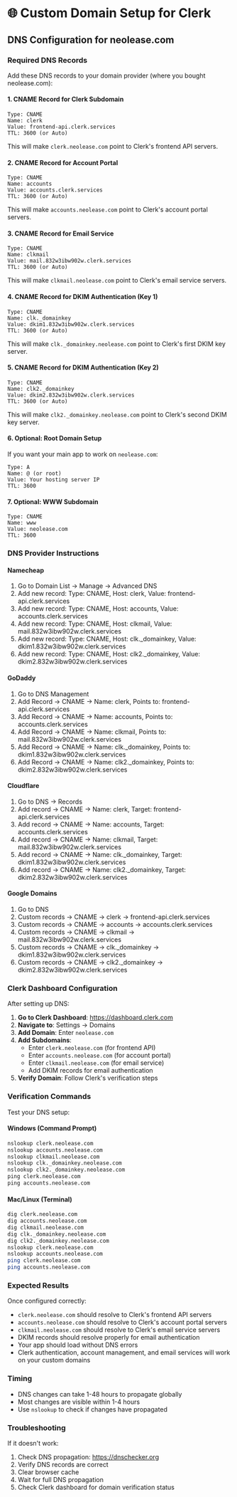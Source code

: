 # 🌐 Custom Domain Setup for Clerk

## DNS Configuration for neolease.com

### Required DNS Records

Add these DNS records to your domain provider (where you bought neolease.com):

#### 1. CNAME Record for Clerk Subdomain
```
Type: CNAME
Name: clerk
Value: frontend-api.clerk.services
TTL: 3600 (or Auto)
```

This will make `clerk.neolease.com` point to Clerk's frontend API servers.

#### 2. CNAME Record for Account Portal
```
Type: CNAME
Name: accounts
Value: accounts.clerk.services
TTL: 3600 (or Auto)
```

This will make `accounts.neolease.com` point to Clerk's account portal servers.

#### 3. CNAME Record for Email Service
```
Type: CNAME
Name: clkmail
Value: mail.832w3ibw902w.clerk.services
TTL: 3600 (or Auto)
```

This will make `clkmail.neolease.com` point to Clerk's email service servers.

#### 4. CNAME Record for DKIM Authentication (Key 1)
```
Type: CNAME
Name: clk._domainkey
Value: dkim1.832w3ibw902w.clerk.services
TTL: 3600 (or Auto)
```

This will make `clk._domainkey.neolease.com` point to Clerk's first DKIM key server.

#### 5. CNAME Record for DKIM Authentication (Key 2)
```
Type: CNAME
Name: clk2._domainkey
Value: dkim2.832w3ibw902w.clerk.services
TTL: 3600 (or Auto)
```

This will make `clk2._domainkey.neolease.com` point to Clerk's second DKIM key server.

#### 6. Optional: Root Domain Setup
If you want your main app to work on `neolease.com`:
```
Type: A
Name: @ (or root)
Value: Your hosting server IP
TTL: 3600
```

#### 7. Optional: WWW Subdomain
```
Type: CNAME
Name: www
Value: neolease.com
TTL: 3600
```

### DNS Provider Instructions

#### **Namecheap**
1. Go to Domain List → Manage → Advanced DNS
2. Add new record: Type: CNAME, Host: clerk, Value: frontend-api.clerk.services
3. Add new record: Type: CNAME, Host: accounts, Value: accounts.clerk.services
4. Add new record: Type: CNAME, Host: clkmail, Value: mail.832w3ibw902w.clerk.services
5. Add new record: Type: CNAME, Host: clk._domainkey, Value: dkim1.832w3ibw902w.clerk.services
6. Add new record: Type: CNAME, Host: clk2._domainkey, Value: dkim2.832w3ibw902w.clerk.services

#### **GoDaddy**
1. Go to DNS Management
2. Add Record → CNAME → Name: clerk, Points to: frontend-api.clerk.services
3. Add Record → CNAME → Name: accounts, Points to: accounts.clerk.services
4. Add Record → CNAME → Name: clkmail, Points to: mail.832w3ibw902w.clerk.services
5. Add Record → CNAME → Name: clk._domainkey, Points to: dkim1.832w3ibw902w.clerk.services
6. Add Record → CNAME → Name: clk2._domainkey, Points to: dkim2.832w3ibw902w.clerk.services

#### **Cloudflare**
1. Go to DNS → Records
2. Add record → CNAME → Name: clerk, Target: frontend-api.clerk.services
3. Add record → CNAME → Name: accounts, Target: accounts.clerk.services
4. Add record → CNAME → Name: clkmail, Target: mail.832w3ibw902w.clerk.services
5. Add record → CNAME → Name: clk._domainkey, Target: dkim1.832w3ibw902w.clerk.services
6. Add record → CNAME → Name: clk2._domainkey, Target: dkim2.832w3ibw902w.clerk.services

#### **Google Domains**
1. Go to DNS
2. Custom records → CNAME → clerk → frontend-api.clerk.services
3. Custom records → CNAME → accounts → accounts.clerk.services
4. Custom records → CNAME → clkmail → mail.832w3ibw902w.clerk.services
5. Custom records → CNAME → clk._domainkey → dkim1.832w3ibw902w.clerk.services
6. Custom records → CNAME → clk2._domainkey → dkim2.832w3ibw902w.clerk.services

### Clerk Dashboard Configuration

After setting up DNS:

1. **Go to Clerk Dashboard**: https://dashboard.clerk.com
2. **Navigate to**: Settings → Domains
3. **Add Domain**: Enter `neolease.com`
4. **Add Subdomains**: 
   - Enter `clerk.neolease.com` (for frontend API)
   - Enter `accounts.neolease.com` (for account portal)
   - Enter `clkmail.neolease.com` (for email service)
   - Add DKIM records for email authentication
5. **Verify Domain**: Follow Clerk's verification steps

### Verification Commands

Test your DNS setup:

#### Windows (Command Prompt)
```cmd
nslookup clerk.neolease.com
nslookup accounts.neolease.com
nslookup clkmail.neolease.com
nslookup clk._domainkey.neolease.com
nslookup clk2._domainkey.neolease.com
ping clerk.neolease.com
ping accounts.neolease.com
```

#### Mac/Linux (Terminal)
```bash
dig clerk.neolease.com
dig accounts.neolease.com
dig clkmail.neolease.com
dig clk._domainkey.neolease.com
dig clk2._domainkey.neolease.com
nslookup clerk.neolease.com
nslookup accounts.neolease.com
ping clerk.neolease.com
ping accounts.neolease.com
```

### Expected Results
Once configured correctly:
- `clerk.neolease.com` should resolve to Clerk's frontend API servers
- `accounts.neolease.com` should resolve to Clerk's account portal servers
- `clkmail.neolease.com` should resolve to Clerk's email service servers
- DKIM records should resolve properly for email authentication
- Your app should load without DNS errors
- Clerk authentication, account management, and email services will work on your custom domains

### Timing
- DNS changes can take 1-48 hours to propagate globally
- Most changes are visible within 1-4 hours
- Use `nslookup` to check if changes have propagated

### Troubleshooting
If it doesn't work:
1. Check DNS propagation: https://dnschecker.org
2. Verify DNS records are correct
3. Clear browser cache
4. Wait for full DNS propagation
5. Check Clerk dashboard for domain verification status
